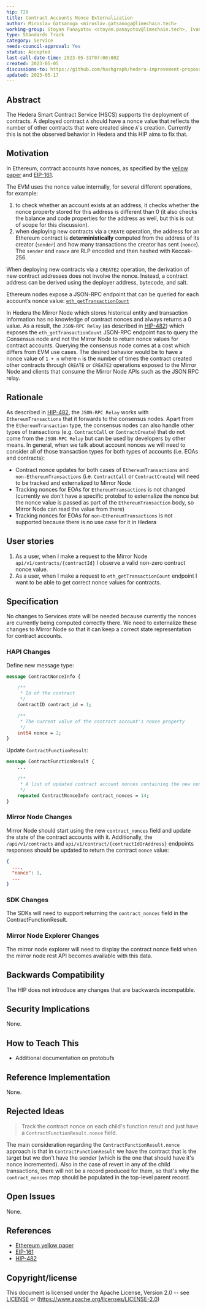 ```yaml
---
hip: 729
title: Contract Accounts Nonce Externalization
author: Miroslav Gatsanoga <miroslav.gatsanoga@limechain.tech>
working-group: Stoyan Panayotov <stoyan.panayotov@limechain.tech>, Ivan Kavaldzhiev <ivan.kavaldzhiev@limechain.tech>, Richard Bair <@rbair23>, Nana Essilfie-Conduah <@Nana-EC>
type: Standards Track
category: Service
needs-council-approval: Yes
status: Accepted
last-call-date-time: 2023-05-31T07:00:00Z
created: 2023-05-05
discussions-to: https://github.com/hashgraph/hedera-improvement-proposal/discussions/730
updated: 2023-05-17
---
```


## Abstract

The Hedera Smart Contract Service (HSCS) supports the deployment of contracts. A deployed contract `A` should have a nonce value that reflects the number of other contracts that were created since `A`'s creation.
Currently this is not the observed behavior in Hedera and this HIP aims to fix that.

## Motivation

In Ethereum, contract accounts have nonces, as specified by the [yellow paper](http://gavwood.com/paper.pdf) and [EIP-161](https://github.com/ethereum/EIPs/blob/master/EIPS/eip-161.md).

The EVM uses the nonce value internally, for several different operations, for example:
1. to check whether an account exists at an address, it checks whether the nonce property stored for this address is different than 0 (it also checks the balance and code properties for the address as well, but this is out of scope for this discussion).
2. when deploying new contracts via a `CREATE` operation, the address for an Ethereum contract is **deterministically** computed from the address of its creator (`sender`) and how many transactions the creator has sent (`nonce`). The `sender` and `nonce` are RLP encoded and then hashed with Keccak-256.

When deploying new contracts via a `CREATE2` operation, the derivation of new contract addresses does not involve the nonce. Instead, a contract address can be derived using the deployer address, bytecode, and salt.

Ethereum nodes expose a JSON-RPC endpoint that can be queried for each account’s nonce value: [`eth_getTransactionCount`](https://ethereum.org/en/developers/docs/apis/json-rpc/#eth_gettransactioncount)

In Hedera the Mirror Node which stores historical entity and transaction information has no knowledge of contract nonces and always returns a 0 value. As a result, the `JSON-RPC Relay` (as described in [HIP-482](https://hips.hedera.com/hip/hip-482)) which exposes the `eth_getTransactionCount` JSON-RPC endpoint has to query the Consensus node and not the Mirror Node to return nonce values for contract accounts. Querying the consensus node comes at a cost which differs from EVM use cases. The desired behavior would be to have a nonce value of `1 + n` where `n` is the number of times the contract created other contracts through `CREATE` or `CREATE2` operations exposed to the Mirror Node and clients that consume the Mirror Node APIs such as the JSON RPC relay.

## Rationale

As described in [HIP-482](https://hips.hedera.com/hip/hip-482), the `JSON-RPC Relay` works with `EthereumTransactions` that it forwards to the consensus nodes. Apart from the `EthereumTransaction` type, the consensus nodes can also handle other types of transactions (e.g. `ContractCall` or `ContractCreate`) that do not come from the `JSON-RPC Relay` but can be used by developers by other means.
In general, when we talk about account nonces we will need to consider all of those transaction types for both types of accounts (i.e. EOAs and contracts):

- Contract nonce updates for both cases of `EthereumTransactions` and `non-EthereumTransactions` (i.e. `ContractCall` or `ContractCreate`) will need to be tracked and externalized to Mirror Node
- Tracking nonces for EOAs for `EthereumTransactions` is not changed (currently we don't have a specific protobuf to externalize the nonce but the nonce value is passed as part of the `EthereumTransaction` body, so Mirror Node can read the value from there)
- Tracking nonces for EOAs for `non-EthereumTransactions` is not supported because there is no use case for it in Hedera

## User stories

1. As a user, when I make a request to the Mirror Node `api/v1/contracts/{contractId}` I observe a valid non-zero contract nonce value.
2. As a user, when I make a request to `eth_getTransactionCount` endpoint I want to be able to get correct nonce values for contracts.
  
## Specification

No changes to Services state will be needed because currently the nonces are currently being computed correctly there. We need to externalize these changes to Mirror Node so that it can keep a correct state representation for contract accounts.

### HAPI Changes

Define new message type:

```protobuf
message ContractNonceInfo {

    /**
     * Id of the contract
     */
    ContractID contract_id = 1;

    /**
     * The current value of the contract account's nonce property
     */
    int64 nonce = 2;
}
```

Update `ContractFunctionResult`:

```protobuf
message ContractFunctionResult {
    ...

    /**
     * A list of updated contract account nonces containing the new nonce value for each contract account
     */
    repeated ContractNonceInfo contract_nonces = 14;
}
```

### Mirror Node Changes

Mirror Node should start using the new `contract_nonces` field and update the state of the contract accounts with it.  Additionally, the `/api/v1/contracts` and `api/v1/contract/{contractIdOrAddress}` endpoints responses should be updated to return the contract `nonce` value:
```json
{
  ...,
  "nonce": 1,
  ...
}
```

### SDK Changes

The SDKs will need to support returning the `contract_nonces` field in the ContractFunctionResult.

### Mirror Node Explorer Changes

The mirror node explorer will need to display the contract nonce field when the mirror node rest API becomes available with this data. 

## Backwards Compatibility

The HIP does not introduce any changes that are backwards incompatible.

## Security Implications

None.

## How to Teach This

- Additional documentation on protobufs

## Reference Implementation

None.

## Rejected Ideas

> Track the contract nonce on each child's function result and just have a `ContractFunctionResult.nonce` field.

The main consideration regarding the `ContractFunctionResult.nonce` approach is that in `ContractFunctionResult` we have the contract that is the target but we don't have the sender (which is the one that should have it's nonce incremented).
Also in the case of revert in any of the child transactions, there will not be a record produced for them, so that's why the `contract_nonces` map should be populated in the top-level parent record.

## Open Issues

None.

## References

- [Ethereum yellow paper](http://gavwood.com/paper.pdf)
- [EIP-161](https://github.com/ethereum/EIPs/blob/master/EIPS/eip-161.md)
- [HIP-482](https://hips.hedera.com/hip/hip-482)

## Copyright/license

This document is licensed under the Apache License, Version 2.0 -- see [LICENSE](../LICENSE) or (https://www.apache.org/licenses/LICENSE-2.0)
